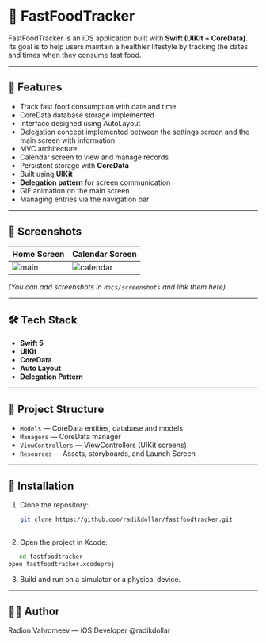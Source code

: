 # 🍔 FastFoodTracker

FastFoodTracker is an iOS application built with **Swift (UIKit + CoreData)**.  
Its goal is to help users maintain a healthier lifestyle by tracking the dates and times when they consume fast food.  


---

## 🚀 Features
- Track fast food consumption with date and time
- CoreData database storage implemented
- Interface designed using AutoLayout
- Delegation concept implemented between the settings screen and the main screen with information
- MVC architecture
- Calendar screen to view and manage records  
- Persistent storage with **CoreData**  
- Built using **UIKit**  
- **Delegation pattern** for screen communication
- GIF animation on the main screen
- Managing entries via the navigation bar

---

## 📱 Screenshots

| Home Screen | Calendar Screen |
|-------------|-----------------|
| ![main](docs/screenshots/main.png) | ![calendar](docs/screenshots/tracker.png) |

*(You can add screenshots in `docs/screenshots` and link them here)*

---

## 🛠️ Tech Stack
- **Swift 5**  
- **UIKit**  
- **CoreData**  
- **Auto Layout**  
- **Delegation Pattern**  

---

## 📂 Project Structure
- `Models` — CoreData entities, database and models
- `Managers` — CoreData manager  
- `ViewControllers` — ViewControllers (UIKit screens)  
- `Resources` — Assets, storyboards, and Launch Screen 

---

## 🔧 Installation
1. Clone the repository:
   ```bash
   git clone https://github.com/radikdollar/fastfoodtracker.git
  
2.	Open the project in Xcode:
   ```bash
      cd fastfoodtracker
   open fastfoodtracker.xcodeproj
   ```
3.	Build and run on a simulator or a physical device.

---

## 👨‍💻 Author

Radion Vahromeev — iOS Developer
@radikdollar

